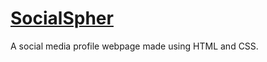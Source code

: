 # [SocialSpher](https://shreekarsharma.github.io/SocialSphere/)

A social media profile webpage made using HTML and CSS.
